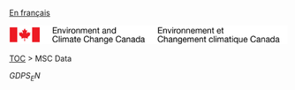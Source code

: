 [En français](geomet-gdps_fr.md)

![ECCC logo](../../img_eccc-logo.png)

[TOC](../geomet-gdps_en.md) > MSC Data


$GDPS_EN$

